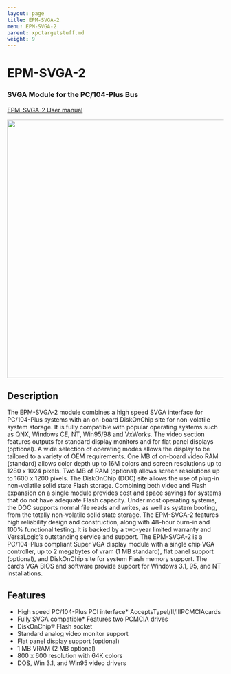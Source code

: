 ```yaml
---
layout: page
title: EPM-SVGA-2 
menu: EPM-SVGA-2 
parent: xpctargetstuff.md
weight: 9
---
```

# EPM-SVGA-2 

### SVGA Module for the PC/104-Plus Bus 

[EPM-SVGA-2 User manual](https://www.versalogic.com/products/manuals/MEPMSVGA2.pdf)


<p align="center">
<img src="https://github.com/armlab-clemson/armlab_inventory/blob/gh-pages/images/EPM-SVGA-2.png?raw=true" width="600px" >
</p>

## Description

The EPM-SVGA-2 module combines a high speed SVGA interface for PC/104-Plus systems with an on-board DiskOnChip site for non-volatile system storage. It is fully compatible with popular operating systems such as QNX, Windows CE, NT, Win95/98 and VxWorks.
The video section features outputs for standard display monitors and for flat panel displays (optional). A wide selection of operating modes allows the display to be tailored to a variety of OEM requirements.
One MB of on-board video RAM (standard) allows color depth up to 16M colors and screen resolutions up to 1280 x 1024 pixels. Two MB of RAM (optional) allows screen resolutions up to 1600 x 1200 pixels.
The DiskOnChip (DOC) site allows the use of plug-in non-volatile solid state Flash storage. Combining both video and Flash expansion on a single module provides cost and space savings for systems that do not have adequate Flash capacity. Under most operating systems, the DOC supports normal file reads and writes, as well as system booting, from the totally non-volatile solid state storage.
The EPM-SVGA-2 features high reliability design and construction, along with 48-hour burn-in and 100% functional testing. It is backed by a two-year limited warranty and VersaLogic’s outstanding service and support. The EPM-SVGA-2 is a PC/104-Plus compliant Super VGA display module with a single chip VGA controller, up to 2 megabytes of vram (1 MB standard), flat panel support (optional), and DiskOnChip site for system Flash memory support. The card’s VGA BIOS and software provide support for Windows 3.1, 95, and NT installations.

## Features

* High speed PC/104-Plus PCI interface* AcceptsTypeI/II/IIIPCMCIAcards
* Fully SVGA compatible* Features two PCMCIA drives
* DiskOnChip® Flash socket
* Standard analog video monitor support
* Flat panel display support (optional)
* 1 MB VRAM (2 MB optional)
* 800 x 600 resolution with 64K colors
* DOS, Win 3.1, and Win95 video drivers
